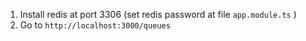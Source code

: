 1. Install redis at port 3306 (set redis password at file `app.module.ts` )
2. Go to `http://localhost:3000/queues`
